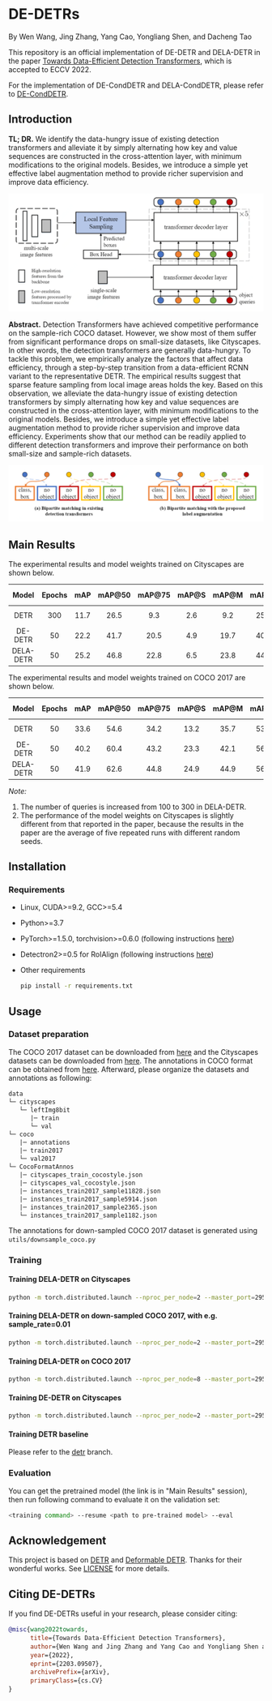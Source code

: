 # DE-DETRs

By Wen Wang, Jing Zhang, Yang Cao, Yongliang Shen, and Dacheng Tao

This repository is an official implementation of DE-DETR and DELA-DETR in the paper [Towards Data-Efficient Detection Transformers](https://arxiv.org/abs/2203.09507), which is accepted to ECCV 2022.

For the implementation of DE-CondDETR and DELA-CondDETR, please refer to [DE-CondDETR](https://github.com/encounter1997/DE-CondDETR).

## Introduction

**TL; DR.**  We identify the data-hungry issue of existing detection transformers and alleviate it by simply alternating how key and value sequences are constructed in the cross-attention layer, with minimum modifications to the original models. Besides, we introduce a simple yet effective label augmentation method to provide richer supervision and improve data efficiency.

![DE-DETR](./figs/de-detr.png)

**Abstract.**  Detection Transformers have achieved competitive performance on the sample-rich COCO dataset. However, we show most of them suffer from significant performance drops on small-size datasets, like Cityscapes. In other words, the detection transformers are generally data-hungry. To tackle this problem, we empirically analyze the factors that affect data efficiency, through a step-by-step transition from a data-efficient RCNN variant to the representative DETR. The empirical results suggest that sparse feature sampling from local image areas holds the key. Based on this observation, we alleviate the data-hungry issue of existing detection transformers by simply alternating how key and value sequences are constructed in the cross-attention layer, with minimum modifications to the original models. Besides, we introduce a simple yet effective label augmentation method to provide richer supervision and improve data efficiency. Experiments show that our method can be readily applied to different detection transformers and improve their performance on both small-size and sample-rich datasets.

![Label Augmentation](./figs/label_aug.png)

## Main Results

The experimental results and model weights trained on Cityscapes are shown below.

|       Model       | Epochs |  mAP  | mAP@50 | mAP@75 | mAP@S | mAP@M | mAP@L | Log & Model |
| :----------------: | :------: | :------: | :------: | :------: | :------: | :------: | :------: | :------: |
| DETR | 300 | 11.7 | 26.5 | 9.3 | 2.6 | 9.2 | 25.6 | [Google Drive](https://drive.google.com/drive/folders/1P1h95ZK3FB9DEDt7N045uDv7myZe4UR0?usp=sharing) |
| DE-DETR | 50 | 22.2 | 41.7 | 20.5 | 4.9 | 19.7 | 40.8 | [Google Drive](https://drive.google.com/drive/folders/1CyBraz-cjkpwYBvZ1FIfRAjpYT_ODnNf?usp=sharing) |
| DELA-DETR | 50 | 25.2 | 46.8 | 22.8 | 6.5 | 23.8 | 44.3 | [Google Drive](https://drive.google.com/drive/folders/1SpoCU01LYRAs5sLvg4VUrWA1lNm-KTS6?usp=sharing) |

The experimental results and model weights trained on COCO 2017 are shown below.

|       Model       | Epochs |  mAP  | mAP@50 | mAP@75 | mAP@S | mAP@M | mAP@L | Log & Model |
| :----------------: | :------: | :------: | :------: | :------: | :------: | :------: | :------: | :------: |
| DETR | 50 | 33.6 | 54.6 | 34.2 | 13.2 | 35.7 | 53.5 | [Google Drive](https://drive.google.com/drive/folders/1-5xHV24ZYSY2v0kKWKq3tvM8lQ1cHp0b?usp=sharing) |
| DE-DETR | 50 | 40.2 | 60.4 | 43.2 | 23.3 | 42.1 | 56.4 | [Google Drive](https://drive.google.com/drive/folders/14g4pjeGAotarT-WDMqH207s3ovKKPb3Z?usp=sharing) |
| DELA-DETR | 50 | 41.9 | 62.6 | 44.8 | 24.9 | 44.9 | 56.8 | [Google Drive](https://drive.google.com/drive/folders/1LtsTdihAOzojHsjpJmGkDmCqB0pRFCtv?usp=sharing) |

*Note:*

1. The number of queries is increased from 100 to 300 in DELA-DETR.
2. The performance of the model weights on Cityscapes is slightly different from that reported in the paper, because the results in the paper are the average of five repeated runs with different random seeds.

## Installation

### Requirements

* Linux, CUDA>=9.2, GCC>=5.4
  
* Python>=3.7
  
* PyTorch>=1.5.0, torchvision>=0.6.0 (following instructions [here](https://pytorch.org/))

* Detectron2>=0.5 for RoIAlign (following instructions [here](https://detectron2.readthedocs.io/en/latest/tutorials/install.html))

* Other requirements
    ```bash
    pip install -r requirements.txt
    ```

## Usage

### Dataset preparation

The COCO 2017 dataset can be downloaded from [here](https://cocodataset.org) and the Cityscapes datasets can be downloaded from [here](https://www.cityscapes-dataset.com/login/). The annotations in COCO format can be obtained from [here](https://drive.google.com/drive/folders/1mRrJT-CjVwNbQ6iRt4VdZguXrH9iJx9i?usp=sharing). Afterward, please organize the datasets and annotations as following:

```
data
└─ cityscapes
   └─ leftImg8bit
      |─ train
      └─ val
└─ coco
   |─ annotations
   |─ train2017
   └─ val2017
└─ CocoFormatAnnos
   |─ cityscapes_train_cocostyle.json
   |─ cityscapes_val_cocostyle.json
   |─ instances_train2017_sample11828.json
   |─ instances_train2017_sample5914.json
   |─ instances_train2017_sample2365.json
   └─ instances_train2017_sample1182.json
```

The annotations for down-sampled COCO 2017 dataset is generated using ```utils/downsample_coco.py```

### Training

#### Training DELA-DETR on Cityscapes

```bash
python -m torch.distributed.launch --nproc_per_node=2 --master_port=29501 --use_env main.py --dataset_file cityscapes --coco_path data/cityscapes --batch_size 4 --model dela-detr --repeat_label 2 --nms --num_queries 300 --wandb
```

#### Training DELA-DETR on down-sampled COCO 2017, with e.g. sample_rate=0.01

```bash
python -m torch.distributed.launch --nproc_per_node=2 --master_port=29501 --use_env main.py --dataset_file cocodown --coco_path data/coco --sample_rate 0.01 --batch_size 4 --model dela-detr --repeat_label 2 --nms --num_queries 300 --wandb
```

#### Training DELA-DETR on COCO 2017

```bash
python -m torch.distributed.launch --nproc_per_node=8 --master_port=29501 --use_env main.py --dataset_file coco --coco_path data/coco --batch_size 4 --model dela-detr --repeat_label 2 --nms --num_queries 300 --wandb
```

#### Training DE-DETR on Cityscapes

```bash
python -m torch.distributed.launch --nproc_per_node=2 --master_port=29501 --use_env main.py --dataset_file cityscapes --coco_path data/cityscapes --batch_size 4 --model de-detr --wandb
```

#### Training DETR baseline
Please refer to the [detr](https://github.com/encounter1997/DE-DETRs/tree/detr) branch.

### Evaluation

You can get the pretrained model (the link is in "Main Results" session), then run following command to evaluate it on the validation set:

```bash
<training command> --resume <path to pre-trained model> --eval
```

## Acknowledgement 

This project is based on [DETR](https://github.com/facebookresearch/detr) and [Deformable DETR](https://github.com/fundamentalvision/Deformable-DETR). Thanks for their wonderful works. See [LICENSE](./LICENSE) for more details. 


## Citing DE-DETRs
If you find DE-DETRs useful in your research, please consider citing:
```bibtex
@misc{wang2022towards,
      title={Towards Data-Efficient Detection Transformers}, 
      author={Wen Wang and Jing Zhang and Yang Cao and Yongliang Shen and Dacheng Tao},
      year={2022},
      eprint={2203.09507},
      archivePrefix={arXiv},
      primaryClass={cs.CV}
}
```
